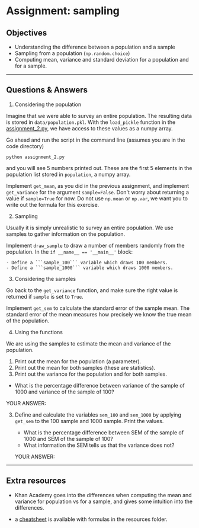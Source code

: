 # Assignment: sampling

## Objectives

- Understanding the difference between a population and a sample
- Sampling from a population (`np.random.choice`)
- Computing mean, variance and standard deviation for a population and for a sample.

_______________________________________

## Questions & Answers

1. Considering the population

Imagine that we were able to survey an entire population. The resulting data is stored in `data/population.pkl`. With the `load_pickle` function in the [assignment_2.py](../code/assignment_2.py), we have access to these values as a numpy array.

  Go ahead and run the script in the command line (assumes you are in the code directory)
  ```
  python assignment_2.py
  ```
  and you will see 5 numbers printed out. These are the first 5 elements in the population list stored in `population`, a numpy array.

Implement `get_mean`, as you did in the previous assignment, and implement `get_variance` for the argument `sample=False`. Don't worry about returning a value if `sample=True` for now. Do not use `np.mean` or `np.var`, we want you to write out the formula for this exercise.

2. Sampling

Usually it is simply unrealistic to survey an entire population. We use samples to gather information on the population.

Implement ```draw_sample``` to draw a number of members randomly from the
population. In the `if __name__ == '__main__'` block:

    - Define a ```sample_100``` variable which draws 100 members.
    - Define a ```sample_1000``` variable which draws 1000 members.

3. Considering the samples

Go back to the `get_variance` function, and make sure the right value is returned if `sample` is set to `True`.

Implement `get_sem` to calculate the standard error of the sample mean. The standard error of the mean measures how precisely we know the true mean of the population.

4. Using the functions

We are using the samples to estimate the mean and variance of the population.

1. Print out the mean for the population (a parameter).
2. Print out the mean for both samples (these are statistics).
3. Print out the variance for the population and for both samples.

  - What is the percentage difference between variance of the sample
  of 1000 and variance of the sample of 100?

  YOUR ANSWER:

3. Define and calculate the variables `sem_100` and `sem_1000` by applying `get_sem` to the 100
sample and 1000 sample. Print the values.

    - What is the percentage difference between SEM of the sample
    of 1000 and SEM of the sample of 100?
    - What information the SEM tells us that the variance does not?

    YOUR ANSWER:

_______________________________________
## Extra resources

- Khan Academy goes into the differences when computing the mean and variance for population vs for a sample, and gives some intuition into the differences.

- a [cheatsheet](../resources/mean_variance.pdf) is available with formulas in the resources folder.
